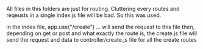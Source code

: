 All files in this folders are just for routing. Cluttering every routes and reqeusts in a single index.js file will be bad.
So this was used.

in the index file, app.use("/create") ... will send the request to this file
then, depending on get or post and what exactly the route is, the create.js file
will send the request and data to controller/create.js file for all the create routes